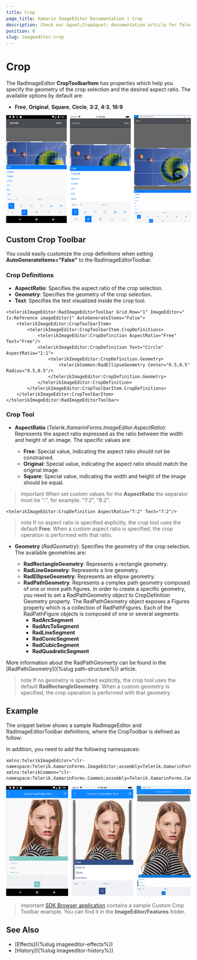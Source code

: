 ```yaml
---
title: Crop
page_title: Xamarin ImageEditor Documentation | Crop
description: Check our &quot;Crop&quot; documentation article for Telerik ImageEditor for Xamarin control.
position: 6
slug: imageeditor-crop
---
```


# Crop

The RadImageEditor **CropToolbarItem** has properties which help you specify the geometry of the crop selection and the desired aspect ratio. The available options by default are:

* **Free**, **Original**, **Square**, **Circle**, **3:2**, **4:3**, **16:9**

![ImageEditor Crop Toolbar](images/imageeditor-crop-toolbaritem.png "ImageEditor Crop Toolbar")

## Custom Crop Toolbar

You could easily customize the crop definitions when setting **AutoGenerateItems="False"** to the RadImageEditorToolbar.

### Crop Definitions

* **AspectRatio**: Specifies the aspect ratio of the crop selection.
* **Geometry**: Specifies the geometry of the crop selection.
* **Text**: Specifies the text visualized inside the crop tool.


```XAML
<telerikImageEditor:RadImageEditorToolbar Grid.Row="1" ImageEditor="{x:Reference imageEditor}" AutoGenerateItems="False">
    <telerikImageEditor:CropToolbarItem>
        <telerikImageEditor:CropToolbarItem.CropDefinitions>
            <telerikImageEditor:CropDefinition AspectRatio="Free" Text="Free"/>
            <telerikImageEditor:CropDefinition Text="Circle" AspectRatio="1:1">
                <telerikImageEditor:CropDefinition.Geometry>
                    <telerikCommon:RadEllipseGeometry Center="0.5,0.5" Radius="0.5,0.5"/>
                </telerikImageEditor:CropDefinition.Geometry>
            </telerikImageEditor:CropDefinition>
        </telerikImageEditor:CropToolbarItem.CropDefinitions>
    </telerikImageEditor:CropToolbarItem>
</telerikImageEditor:RadImageEditorToolbar>
```

### Crop Tool

* **AspectRatio** (*Telerik.XamarinForms.ImageEditor.AspectRatio*): Represents the aspect ratio expressed as the ratio between the width and height of an image. The specific values are: 

	* **Free**: Special value, indicating the aspect ratio should not be constrained.
	* **Original**: Special value, indicating the aspect ratio should match the original image.
	* **Square**: Special value, indicating the width and height of the image should be equal.

>important When set custom values for the **AspectRatio** the separator must be ":", for example: "7:2", "6:2".

```XAML
<telerikImageEditor:CropDefinition AspectRatio="7:2" Text="7:2"/>
```

>note If no aspect ratio is specified explicitly, the crop tool uses the default **Free**. When a custom aspect ratio is specified, the crop operation is performed with that ratio.

* **Geometry** (*RadGeometry*): Specifies the geometry of the crop selection. The available geometries are:

	* **RadRectangleGeometry**: Represents a rectangle geometry.
	* **RadLineGeometry**: Represents a line geometry.
	* **RadEllipseGeometry**: Represents an ellipse geometry.
	* **RadPathGeometry**: Represents a complex path geometry composed of one or more path figures. In order to create a specific geometry, you need to set a RadPathGeometry object to CropDefinition Geometry property. The RadPathGeometry object exposes a Figures property which is a collection of RadPathFigures. Each of the RadPathFigure objects is composed of one or several segments:
		* **RadArcSegment**
		* **RadArcToSegment**
		* **RadLineSegment**
		* **RadConicSegment**
		* **RadCubicSegment**
		* **RadQuadraticSegment**

More information about the RadPathGeomerty can be found in the [RadPathGeometry]({%slug path-structure%}) article.

>note If no geometry is specified explicitly, the crop tool uses the default **RadRectangleGeometry**. When a custom geometry is specified, the crop operation is performed with that geometry.

## Example

The snippet below shows a sample RadImageEditor and RadImageEditorToolbar definitions, where the CropToolbar is defined as follow:

<snippet id='imageeditor-custom-crop-toolbar'/>

In addition, you need to add the following namespaces:

```XAML
xmlns:telerikImageEditor="clr-namespace:Telerik.XamarinForms.ImageEditor;assembly=Telerik.XamarinForms.ImageEditor"
xmlns:telerikCommon="clr-namespace:Telerik.XamarinForms.Common;assembly=Telerik.XamarinForms.Common"
```

![ImageEditor Custom Crop Toolbar](images/imageeditor-custom-crop-toolbaritem.png "ImageEditor Custom Crop Toolbar")

>important [SDK Browser application](https://docs.telerik.com/devtools/xamarin/sdk-browser-overview#sdk-browser-application) contains a sample Custom Crop Toolbar example. You can find it in the **ImageEditor/Features** folder.

## See Also

- [Effects]({%slug imageeditor-effects%})
- [History]({%slug imageeditor-history%})
